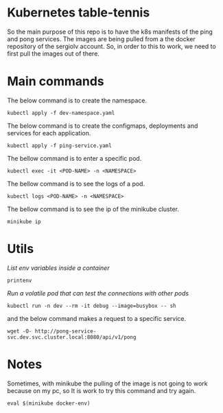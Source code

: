 # Kubernetes table-tennis
So the main purpose of this repo is to have the k8s manifests of the ping and pong services. The images are being pulled from a the docker repository of the sergiolv account. So, in order to this to work, we need to first pull the images out of there.

# Main commands
The below command is to create the namespace.
```
kubectl apply -f dev-namespace.yaml
```
The below command is to create the configmaps, deployments and services for each application.
```
kubectl apply -f ping-service.yaml
```
The bellow command is to enter a specific pod.
```
kubectl exec -it <POD-NAME> -n <NAMESPACE>
```
The bellow command is to see the logs of a pod.
```
kubectl logs <POD-NAME> -n <NAMESPACE>
```
The bellow command is to see the ip of the minikube cluster.
```
minikube ip
```

# Utils
*List env variables inside a container*
```
printenv
```
*Run a volatile pod that can test the connections with other pods*
```
kubectl run -n dev --rm -it debug --image=busybox -- sh
```
and the below command makes a request to a specific service.
```
wget -O- http://pong-service-svc.dev.svc.cluster.local:8080/api/v1/pong
```

# Notes
Sometimes, with minikube the pulling of the image is not going to work because on my pc, so It is work to try this command and try again. 
```
eval $(minikube docker-env)
```

